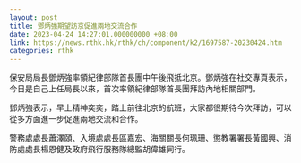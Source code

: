 ```yaml
---
layout: post
title: 鄧炳強期望訪京促進兩地交流合作
date: 2023-04-24 14:27:01.000000000 +08:00
link: https://news.rthk.hk/rthk/ch/component/k2/1697587-20230424.htm
categories: rthk
---
```


保安局局長鄧炳強率領紀律部隊首長團中午後飛抵北京。鄧炳強在社交專頁表示，今日是自己上任局長以來，首次率領紀律部隊首長團拜訪內地相關部門。

鄧炳強表示，早上精神奕奕，踏上前往北京的航班，大家都很期待今次拜訪，可以從多方面進一步促進兩地交流和合作。

警務處處長蕭澤頤、入境處處長區嘉宏、海關關長何珮珊、懲教署署長黃國興、消防處處長楊恩健及政府飛行服務隊總監胡偉雄同行。
